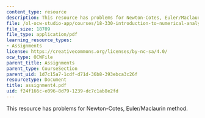 ```yaml
---
content_type: resource
description: This resource has problems for Newton-Cotes, Euler/Maclaurin method.
file: /ol-ocw-studio-app/courses/18-330-introduction-to-numerical-analysis-spring-2004/f24f166ce0968d791239dc7c1ab8e2fd_assignment4.pdf
file_size: 18709
file_type: application/pdf
learning_resource_types:
- Assignments
license: https://creativecommons.org/licenses/by-nc-sa/4.0/
ocw_type: OCWFile
parent_title: Assignments
parent_type: CourseSection
parent_uid: 1d7c15a7-1cdf-d71d-36b8-393ebca3c26f
resourcetype: Document
title: assignment4.pdf
uid: f24f166c-e096-8d79-1239-dc7c1ab8e2fd
---
```

This resource has problems for Newton-Cotes, Euler/Maclaurin method.